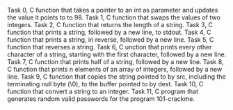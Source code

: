 Task 0, C function that takes a pointer to an int as parameter and updates the value it points to to 98.
Task 1, C function that swaps the values of two integers.
Task 2, C function that returns the length of a string.
Task 3, C function that prints a string, followed by a new line, to stdout.
Task 4, C function that prints a string, in reverse, followed by a new line.
Task 5, C function that reverses a string.
Task 6, C unction that prints every other character of a string, starting with the first character, followed by a new line.
Task 7, C function that prints half of a string, followed by a new line.
Task 8, C function that prints n elements of an array of integers, followed by a new line.
Task 9, C function that copies the string pointed to by src, including the terminating null byte (\0), to the buffer pointed to by dest.
Task 10, C function that convert a string to an integer.
Task 11, C program that generates random valid passwords for the program 101-crackme.
